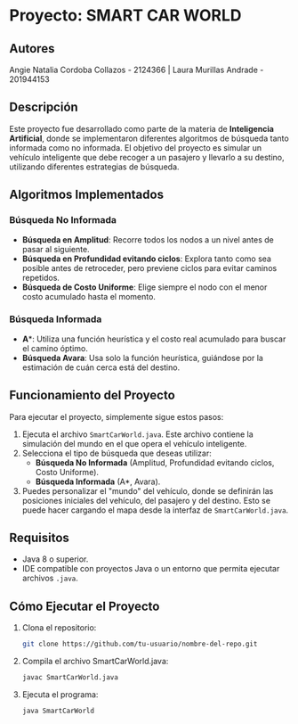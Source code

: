 # Proyecto: SMART CAR WORLD

## Autores
Angie Natalia Cordoba Collazos - 2124366 |
Laura Murillas Andrade - 201944153

## Descripción

Este proyecto fue desarrollado como parte de la materia de **Inteligencia Artificial**, donde se implementaron diferentes algoritmos de búsqueda tanto informada como no informada. El objetivo del proyecto es simular un vehículo inteligente que debe recoger a un pasajero y llevarlo a su destino, utilizando diferentes estrategias de búsqueda.

## Algoritmos Implementados

### Búsqueda No Informada
- **Búsqueda en Amplitud**: Recorre todos los nodos a un nivel antes de pasar al siguiente.
- **Búsqueda en Profundidad evitando ciclos**: Explora tanto como sea posible antes de retroceder, pero previene ciclos para evitar caminos repetidos.
- **Búsqueda de Costo Uniforme**: Elige siempre el nodo con el menor costo acumulado hasta el momento.

### Búsqueda Informada
- **A***: Utiliza una función heurística y el costo real acumulado para buscar el camino óptimo.
- **Búsqueda Avara**: Usa solo la función heurística, guiándose por la estimación de cuán cerca está del destino.

## Funcionamiento del Proyecto

Para ejecutar el proyecto, simplemente sigue estos pasos:

1. Ejecuta el archivo `SmartCarWorld.java`. Este archivo contiene la simulación del mundo en el que opera el vehículo inteligente.
2. Selecciona el tipo de búsqueda que deseas utilizar:
   - **Búsqueda No Informada** (Amplitud, Profundidad evitando ciclos, Costo Uniforme).
   - **Búsqueda Informada** (A*, Avara).
3. Puedes personalizar el "mundo" del vehículo, donde se definirán las posiciones iniciales del vehículo, del pasajero y del destino. Esto se puede hacer cargando el mapa desde la interfaz de `SmartCarWorld.java`.

## Requisitos

- Java 8 o superior.
- IDE compatible con proyectos Java o un entorno que permita ejecutar archivos `.java`.

## Cómo Ejecutar el Proyecto

1. Clona el repositorio:

   ```bash
   git clone https://github.com/tu-usuario/nombre-del-repo.git

2. Compila el archivo SmartCarWorld.java:
    
    ```bash
    javac SmartCarWorld.java

3. Ejecuta el programa:

    ```bash
    java SmartCarWorld

